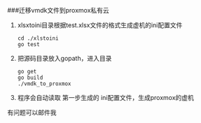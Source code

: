 ###迁移vmdk文件到proxmox私有云



1. xlsxtoini目录根据test.xlsx文件的格式生成虚机的ini配置文件

   ```shell
   cd ./xlstoini
   go test
   ```

2. 把源码目录放入gopath，进入目录

   ```shell
   go get
   go build
   ./vmdk_to_proxmox
   ```

3. 程序会自动读取  第一步生成的 ini配置文件，生成proxmox的虚机


有问题可以邮件我






